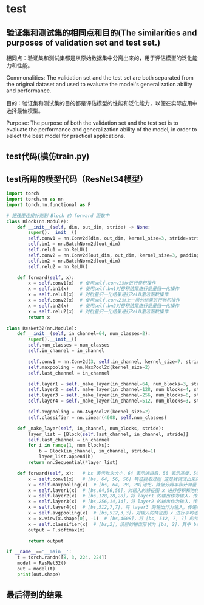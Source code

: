 # test
## 验证集和测试集的相同点和目的(The similarities and purposes of validation set and test set.)

相同点：验证集和测试集都是从原始数据集中分离出来的，用于评估模型的泛化能力和性能。

Commonalities: The validation set and the test set are both separated from the original dataset and used to evaluate the model's generalization ability and performance.

目的：验证集和测试集的目的都是评估模型的性能和泛化能力，以便在实际应用中选择最佳模型。

Purpose: The purpose of both the validation set and the test set is to evaluate the performance and generalization ability of the model, in order to select the best model for practical applications.

## test代码(模仿train.py)

## test所用的模型代码（ResNet34模型）
```python
import torch
import torch.nn as nn
import torch.nn.functional as F

# 把残差连接补充到 Block 的 forward 函数中
class Block(nn.Module):
    def __init__(self, dim, out_dim, stride) -> None:
        super().__init__()
        self.conv1 = nn.Conv2d(dim, out_dim, kernel_size=3, stride=stride, padding=1)
        self.bn1 = nn.BatchNorm2d(out_dim)
        self.relu1 = nn.ReLU()
        self.conv2 = nn.Conv2d(out_dim, out_dim, kernel_size=3, padding=1)
        self.bn2 = nn.BatchNorm2d(out_dim)
        self.relu2 = nn.ReLU()

    def forward(self, x):
        x = self.conv1(x)  # 使用self.conv1对x进行卷积操作
        x = self.bn1(x)    # 使用self.bn1对卷积结果进行批量归一化操作
        x = self.relu1(x)  # 对批量归一化结果进行ReLU激活函数操作
        x = self.conv2(x)  # 使用self.conv2对上一层的结果进行卷积操作
        x = self.bn2(x)    # 使用self.bn2对卷积结果进行批量归一化操作
        x = self.relu2(x)  # 对批量归一化结果进行ReLU激活函数操作
        return x

class ResNet32(nn.Module):
    def __init__(self, in_channel=64, num_classes=2):
        super().__init__()
        self.num_classes = num_classes
        self.in_channel = in_channel

        self.conv1 = nn.Conv2d(3, self.in_channel, kernel_size=7, stride=2, padding=3)
        self.maxpooling = nn.MaxPool2d(kernel_size=2)
        self.last_channel = in_channel

        self.layer1 = self._make_layer(in_channel=64, num_blocks=3, stride=1)
        self.layer2 = self._make_layer(in_channel=128, num_blocks=4, stride=2)
        self.layer3 = self._make_layer(in_channel=256, num_blocks=6, stride=2)
        self.layer4 = self._make_layer(in_channel=512, num_blocks=3, stride=2)

        self.avgpooling = nn.AvgPool2d(kernel_size=2)
        self.classifier = nn.Linear(4608, self.num_classes)

    def _make_layer(self, in_channel, num_blocks, stride):
        layer_list = [Block(self.last_channel, in_channel, stride)]
        self.last_channel = in_channel
        for i in range(1, num_blocks):
            b = Block(in_channel, in_channel, stride=1)
            layer_list.append(b)
        return nn.Sequential(*layer_list)

    def forward(self, x):   # bs 表示批次大小，64 表示通道数，56 表示高度，56 表示宽度。
        x = self.conv1(x)   # [bs, 64, 56, 56] 特征提取过程 这是我调试出来的结果：[bs, 64, 112, 112]
        x = self.maxpooling(x)  # [bs, 64, 28, 28]池化，降低分辨率和计算量 这是我调试出来的结果：[bs,64,56,56]
        x = self.layer1(x)  # [bs,64,56,56]，对输入的特征图 x 进行卷积和池化操作，并将其传递给模型的第一层卷积块 layer1 进行处理。
        x = self.layer2(x)  # [bs,128,28,28]，将 layer1 的输出作为输入，传递给模型的第二层卷积块 layer2 进行处理。进行卷积和池化。
        x = self.layer3(x)  # [bs,256,14,14]，将 layer2 的输出作为输入，传递给模型的第三层卷积块 layer3 进行处理。进行卷积和池化。
        x = self.layer4(x)  # [bs,512,7,7]，将 layer3 的输出作为输入，传递给模型的第四层卷积块 layer4 进行处理。进行卷积和池化。
        x = self.avgpooling(x)  # [bs,512,3,3]，对输入的特征图 x 进行平均池化操作，将每个通道的特征图缩小为一个标量值。
        x = x.view(x.shape[0], -1)  # [bs,4608]，将 [bs, 512, 7, 7] 的特征图展平为一个形状为 [bs, 4608] 的向量。bs为8。
        x = self.classifier(x)  # [bs,2]，该层的输出形状为 [bs, 2]，其中 bs 表示批次大小，2 表示输出的类别数目。bs为8。
        output = F.softmax(x)

        return output

if __name__=='__main__':
    t = torch.randn([8, 3, 224, 224])
    model = ResNet32()
    out = model(t)
    print(out.shape)
```
## 最后得到的结果
